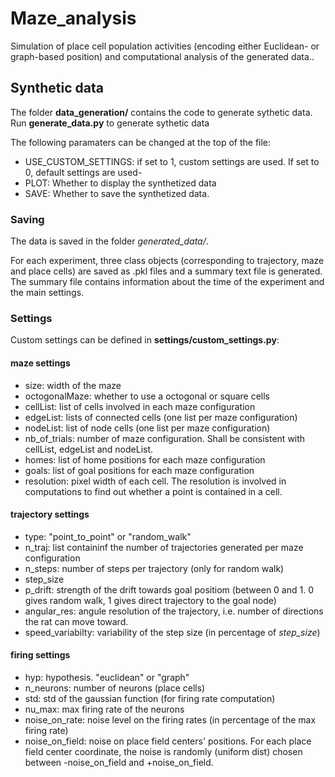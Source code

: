 # Maze_analysis
Simulation of place cell population activities (encoding either Euclidean- or
graph-based position) and computational analysis of the generated data..

## Synthetic data 
The folder **data_generation/** contains the code to generate sythetic data. Run **generate_data.py** to generate sythetic data

The following paramaters can be changed at the top of the file:
- USE_CUSTOM_SETTINGS: if set to 1, custom settings are used. If set to 0, default settings are used-
- PLOT: Whether to display the synthetized data
- SAVE: Whether to save the synthetized data. 

### Saving 
The data is saved in the folder _generated_data/_. 

For each experiment, three class objects (corresponding to trajectory, maze and place cells) are saved as .pkl files and a summary text file is generated. The summary file contains information about the time of the experiment and the main settings.

### Settings

Custom settings can be defined in **settings/custom_settings.py**:
#### maze settings
- size: width of the maze
- octogonalMaze: whether to use a octogonal or square cells
- cellList: list of cells involved in each maze configuration
- edgeList: lists of connected cells (one list per maze configuration)
- nodeList: list of node cells (one list per maze configuration)
- nb_of_trials: number of maze configuration. Shall be consistent with cellList, edgeList and nodeList.
- homes: list of home positions for each maze configuration
- goals: list of goal positions for each maze configuration
- resolution: pixel width of each cell. The resolution is involved in computations to find out whether a point is contained in a cell. 
#### trajectory settings
- type: "point_to_point" or "random_walk"
- n_traj: list containinf the number of trajectories generated per maze configuration
- n_steps: number of steps per trajectory (only for random walk)
- step_size
- p_drift: strength of the drift towards goal positiom (between 0 and 1. 0 gives random walk, 1 gives direct trajectory to the goal node)
- angular_res: angule resolution of the trajectory, i.e. number of directions the rat can move toward. 
- speed_variabilty: variability of the step size (in percentage of _step_size_)

#### firing settings
- hyp: hypothesis. "euclidean" or "graph"
- n_neurons: number of neurons (place cells)
- std: std of the gaussian function (for firing rate computation)
- nu_max: max firing rate of the neurons
- noise_on_rate: noise level on the firing rates (in percentage of the max firing rate)
- noise_on_field: noise on place field centers' positions. For each place field center coordinate, the noise is randomly (uniform dist) chosen between -noise_on_field and +noise_on_field.





